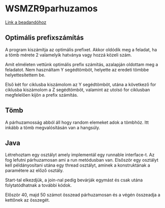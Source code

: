 # WSMZR9parhuzamos

[Link a beadandóhoz](https://github.com/GMarcell1/WSMZR9parhuzamos/tree/main/WSMZR9_beadand%C3%B3)


## Optimális prefixszámítás

A program kiszámítja az optimális prefixet.
Akkor oldódik meg a feladat, ha a tömb mérete 2 valamelyik hatványa vagy hozzá közeli szám.

Amit elméleten vettünk optimális prefix számítás, azalapján oldottam meg a feladatot. Nem használtam Y segédtömböt, helyette az eredeti tömbbe helyettesítettem be.

Első két for ciklusba kiszámolom az Y segédtömböt, utána a következő for ciklusba kiszámolom a Z segédtömböt, valamint az utolsó for ciklusban megfelelően kijön a prefix számítás.


## Tömb

A párhuzamosság abból áll hogy random elemeket adok a tömbhöz.
Itt inkább a tömb megvalósításán van a hangsúly.


## Java

Létrehoztam egy osztályt amely implementál egy runnable interface-t.
Az fog lefutni párhuzamosan ami a run metódusban van.
Elsőször egy osztályt kell példányosítani utána egy thread osztályt, aminek a konstruktának a paramétere az előző osztály.

Start-tal elkezdjük, a join-nal pedig bevárják egymást és csak utána folytatódhatnak a további kódok.

Először 40, majd 50 számot összead párhuzamosan és a végén összeadja a kettőnek az összegét.
